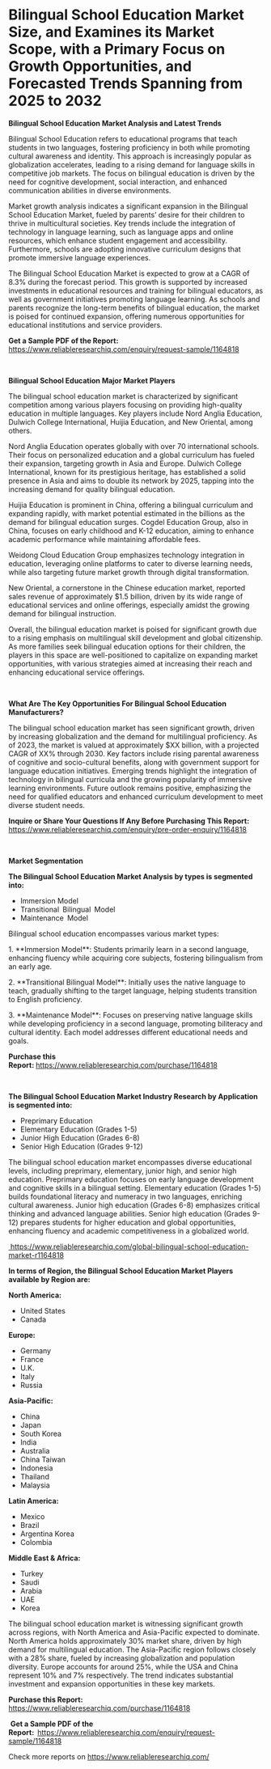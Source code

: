 <p><h1>Bilingual School Education Market Size, and Examines its Market Scope, with a Primary Focus on Growth Opportunities, and Forecasted Trends Spanning from 2025 to 2032</h1></p><p><strong>Bilingual School Education Market Analysis and Latest Trends</strong></p>
<p><p>Bilingual School Education refers to educational programs that teach students in two languages, fostering proficiency in both while promoting cultural awareness and identity. This approach is increasingly popular as globalization accelerates, leading to a rising demand for language skills in competitive job markets. The focus on bilingual education is driven by the need for cognitive development, social interaction, and enhanced communication abilities in diverse environments.</p><p>Market growth analysis indicates a significant expansion in the Bilingual School Education Market, fueled by parents’ desire for their children to thrive in multicultural societies. Key trends include the integration of technology in language learning, such as language apps and online resources, which enhance student engagement and accessibility. Furthermore, schools are adopting innovative curriculum designs that promote immersive language experiences.</p><p>The Bilingual School Education Market is expected to grow at a CAGR of 8.3% during the forecast period. This growth is supported by increased investments in educational resources and training for bilingual educators, as well as government initiatives promoting language learning. As schools and parents recognize the long-term benefits of bilingual education, the market is poised for continued expansion, offering numerous opportunities for educational institutions and service providers.</p></p>
<p><strong>Get a Sample PDF of the Report:&nbsp;</strong> <a href="https://www.reliableresearchiq.com/enquiry/request-sample/1164818?utm_campaign=3109&utm_medium=2&utm_source=Github&utm_content=ia&utm_term=11032025&utm_id=bilingual-school-education">https://www.reliableresearchiq.com/enquiry/request-sample/1164818</a></p>
<p>&nbsp;</p>
<p><strong>Bilingual School Education Major Market Players</strong></p>
<p><p>The bilingual school education market is characterized by significant competition among various players focusing on providing high-quality education in multiple languages. Key players include Nord Anglia Education, Dulwich College International, Huijia Education, and New Oriental, among others.</p><p>Nord Anglia Education operates globally with over 70 international schools. Their focus on personalized education and a global curriculum has fueled their expansion, targeting growth in Asia and Europe. Dulwich College International, known for its prestigious heritage, has established a solid presence in Asia and aims to double its network by 2025, tapping into the increasing demand for quality bilingual education.</p><p>Huijia Education is prominent in China, offering a bilingual curriculum and expanding rapidly, with market potential estimated in the billions as the demand for bilingual education surges. Cogdel Education Group, also in China, focuses on early childhood and K-12 education, aiming to enhance academic performance while maintaining affordable fees.</p><p>Weidong Cloud Education Group emphasizes technology integration in education, leveraging online platforms to cater to diverse learning needs, while also targeting future market growth through digital transformation.</p><p>New Oriental, a cornerstone in the Chinese education market, reported sales revenue of approximately $1.5 billion, driven by its wide range of educational services and online offerings, especially amidst the growing demand for bilingual instruction.</p><p>Overall, the bilingual education market is poised for significant growth due to a rising emphasis on multilingual skill development and global citizenship. As more families seek bilingual education options for their children, the players in this space are well-positioned to capitalize on expanding market opportunities, with various strategies aimed at increasing their reach and enhancing educational service offerings.</p></p>
<p>&nbsp;</p>
<p><strong>What Are The Key Opportunities For Bilingual School Education Manufacturers?</strong></p>
<p><p>The bilingual school education market has seen significant growth, driven by increasing globalization and the demand for multilingual proficiency. As of 2023, the market is valued at approximately $XX billion, with a projected CAGR of XX% through 2030. Key factors include rising parental awareness of cognitive and socio-cultural benefits, along with government support for language education initiatives. Emerging trends highlight the integration of technology in bilingual curricula and the growing popularity of immersive learning environments. Future outlook remains positive, emphasizing the need for qualified educators and enhanced curriculum development to meet diverse student needs.</p></p>
<p><strong>Inquire or Share Your Questions If Any Before Purchasing This Report:</strong> <a href="https://www.reliableresearchiq.com/enquiry/pre-order-enquiry/1164818?utm_campaign=3109&utm_medium=2&utm_source=Github&utm_content=ia&utm_term=11032025&utm_id=bilingual-school-education">https://www.reliableresearchiq.com/enquiry/pre-order-enquiry/1164818</a></p>
<p>&nbsp;</p>
<p><strong>Market Segmentation</strong></p>
<p><strong>The Bilingual School Education Market Analysis by types is segmented into:</strong></p>
<p><ul><li>Immersion Model</li><li>Transitional Bilingual Model</li><li>Maintenance Model</li></ul></p>
<p><p>Bilingual school education encompasses various market types: </p><p>1. **Immersion Model**: Students primarily learn in a second language, enhancing fluency while acquiring core subjects, fostering bilingualism from an early age.</p><p>  </p><p>2. **Transitional Bilingual Model**: Initially uses the native language to teach, gradually shifting to the target language, helping students transition to English proficiency.</p><p>  </p><p>3. **Maintenance Model**: Focuses on preserving native language skills while developing proficiency in a second language, promoting biliteracy and cultural identity. Each model addresses different educational needs and goals.</p></p>
<p><strong>Purchase this Report:&nbsp;</strong><a href="https://www.reliableresearchiq.com/purchase/1164818?utm_campaign=3109&utm_medium=2&utm_source=Github&utm_content=ia&utm_term=11032025&utm_id=bilingual-school-education">https://www.reliableresearchiq.com/purchase/1164818</a></p>
<p>&nbsp;</p>
<p><strong>The Bilingual School Education Market Industry Research by Application is segmented into:</strong></p>
<p><ul><li>Preprimary Education</li><li>Elementary Education (Grades 1-5)</li><li>Junior High Education (Grades 6-8)</li><li>Senior High Education (Grades 9-12)</li></ul></p>
<p><p>The bilingual school education market encompasses diverse educational levels, including preprimary, elementary, junior high, and senior high education. Preprimary education focuses on early language development and cognitive skills in a bilingual setting. Elementary education (Grades 1-5) builds foundational literacy and numeracy in two languages, enriching cultural awareness. Junior high education (Grades 6-8) emphasizes critical thinking and advanced language abilities. Senior high education (Grades 9-12) prepares students for higher education and global opportunities, enhancing fluency and academic competitiveness in a globalized world.</p></p>
<p><a href="https://www.reliableresearchiq.com/global-bilingual-school-education-market-r1164818?utm_campaign=3109&utm_medium=2&utm_source=Github&utm_content=ia&utm_term=11032025&utm_id=bilingual-school-education">&nbsp;https://www.reliableresearchiq.com/global-bilingual-school-education-market-r1164818</a></p>
<p><strong>In terms of Region, the Bilingual School Education Market Players available by Region are:</strong></p>
<p>
    <p> <strong> North America: </strong>
        <ul>
            <li>United States</li>
            <li>Canada</li>
        </ul>
        </p> 
    <p> <strong> Europe: </strong>
        <ul>
            <li>Germany</li>
            <li>France</li>
            <li>U.K.</li>
            <li>Italy</li>
            <li>Russia</li>
        </ul>
        </p> 
    <p> <strong> Asia-Pacific: </strong>
        <ul>
            <li>China</li>
            <li>Japan</li>
            <li>South Korea</li>
            <li>India</li>
            <li>Australia</li>
            <li>China Taiwan</li>
            <li>Indonesia</li>
            <li>Thailand</li>
            <li>Malaysia</li>
        </ul>
        </p> 
    <p> <strong> Latin America: </strong>
        <ul>
            <li>Mexico</li>
            <li>Brazil</li>
            <li>Argentina Korea</li>
            <li>Colombia</li>
        </ul>
        </p> 
    <p> <strong> Middle East & Africa: </strong>
        <ul>
            <li>Turkey</li>
            <li>Saudi</li>
            <li>Arabia</li>
            <li>UAE</li>
            <li>Korea</li>
        </ul>
    </p>
    </p>
<p><p>The bilingual school education market is witnessing significant growth across regions, with North America and Asia-Pacific expected to dominate. North America holds approximately 30% market share, driven by high demand for multilingual education. The Asia-Pacific region follows closely with a 28% share, fueled by increasing globalization and population diversity. Europe accounts for around 25%, while the USA and China represent 10% and 7% respectively. The trend indicates substantial investment and expansion opportunities in these key markets.</p></p>
<p><strong>Purchase this Report: </strong><a href="https://www.reliableresearchiq.com/purchase/1164818?utm_campaign=3109&utm_medium=2&utm_source=Github&utm_content=ia&utm_term=11032025&utm_id=bilingual-school-education">https://www.reliableresearchiq.com/purchase/1164818</a></p>
<p>&nbsp;<strong>Get a Sample PDF of the Report:&nbsp;&nbsp;</strong><a href="https://www.reliableresearchiq.com/enquiry/request-sample/1164818?utm_campaign=3109&utm_medium=2&utm_source=Github&utm_content=ia&utm_term=11032025&utm_id=bilingual-school-education">https://www.reliableresearchiq.com/enquiry/request-sample/1164818</a></p>
<p><strong></strong></p>
<p>Check more reports on <a href="https://www.reliableresearchiq.com/?utm_campaign=3109&utm_medium=2&utm_source=Github&utm_content=ia&utm_term=11032025&utm_id=bilingual-school-education">https://www.reliableresearchiq.com/</a></p>